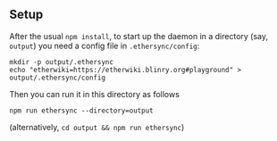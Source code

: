 ## Setup

After the usual `npm install`,
to start up the daemon in a directory (say, `output`) you need a config file in `.ethersync/config`:

```
mkdir -p output/.ethersync
echo "etherwiki=https://etherwiki.blinry.org#playground" > output/.ethersync/config
```

Then you can run it in this directory as follows
```
npm run ethersync --directory=output
```

(alternatively, `cd output && npm run ethersync`)
